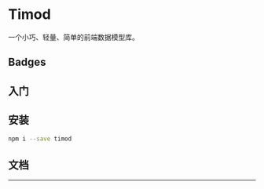 # Timod

一个小巧、轻量、简单的前端数据模型库。

## Badges



## 入门



## 安装

```bash
npm i --save timod
```

## 文档


--------------------
